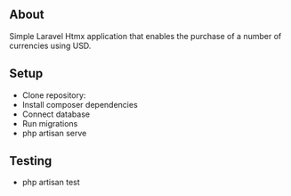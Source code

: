 ## About

Simple Laravel Htmx application that enables the purchase of a number of currencies using USD.

## Setup

- Clone repository: 
- Install composer dependencies
- Connect database
- Run migrations
- php artisan serve


## Testing

- php artisan test
